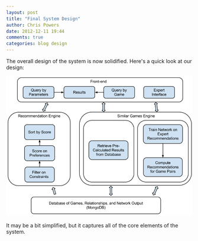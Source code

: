 ```yaml
---
layout: post
title: "Final System Design"
author: Chris Powers
date: 2012-12-11 19:44
comments: true
categories: blog design
---
```


The overall design of the system is now solidified. Here's a quick look at our design:

![System Design](/images/diagrams/system-design.png)

It may be a bit simplified, but it captures all of the core elements of the system.